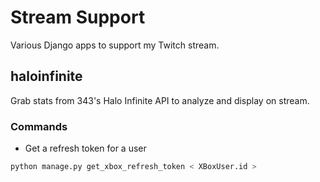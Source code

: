 # Stream Support

Various Django apps to support my Twitch stream. 

## haloinfinite

Grab stats from 343's Halo Infinite API to analyze and display on stream.

### Commands

* Get a refresh token for a user

```sh
python manage.py get_xbox_refresh_token < XBoxUser.id >
```
